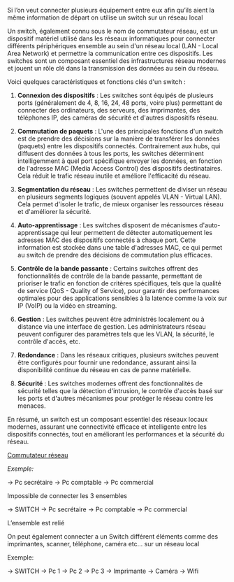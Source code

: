 Si l’on veut connecter plusieurs équipement entre eux afin qu’ils aient la même information de départ on utilise un switch sur un réseau local

Un switch, également connu sous le nom de commutateur réseau, est un dispositif matériel utilisé dans les réseaux informatiques pour connecter différents périphériques ensemble au sein d'un réseau local (LAN - Local Area Network) et permettre la communication entre ces dispositifs. Les switches sont un composant essentiel des infrastructures réseau modernes et jouent un rôle clé dans la transmission des données au sein du réseau.

Voici quelques caractéristiques et fonctions clés d'un switch :

1. **Connexion des dispositifs** : Les switches sont équipés de plusieurs ports (généralement de 4, 8, 16, 24, 48 ports, voire plus) permettant de connecter des ordinateurs, des serveurs, des imprimantes, des téléphones IP, des caméras de sécurité et d'autres dispositifs réseau.

2. **Commutation de paquets** : L'une des principales fonctions d'un switch est de prendre des décisions sur la manière de transférer les données (paquets) entre les dispositifs connectés. Contrairement aux hubs, qui diffusent des données à tous les ports, les switches déterminent intelligemment à quel port spécifique envoyer les données, en fonction de l'adresse MAC (Media Access Control) des dispositifs destinataires. Cela réduit le trafic réseau inutile et améliore l'efficacité du réseau.

3. **Segmentation du réseau** : Les switches permettent de diviser un réseau en plusieurs segments logiques (souvent appelés VLAN - Virtual LAN). Cela permet d'isoler le trafic, de mieux organiser les ressources réseau et d'améliorer la sécurité.

4. **Auto-apprentissage** : Les switches disposent de mécanismes d'auto-apprentissage qui leur permettent de détecter automatiquement les adresses MAC des dispositifs connectés à chaque port. Cette information est stockée dans une table d'adresses MAC, ce qui permet au switch de prendre des décisions de commutation plus efficaces.

5. **Contrôle de la bande passante** : Certains switches offrent des fonctionnalités de contrôle de la bande passante, permettant de prioriser le trafic en fonction de critères spécifiques, tels que la qualité de service (QoS - Quality of Service), pour garantir des performances optimales pour des applications sensibles à la latence comme la voix sur IP (VoIP) ou la vidéo en streaming.

6. **Gestion** : Les switches peuvent être administrés localement ou à distance via une interface de gestion. Les administrateurs réseau peuvent configurer des paramètres tels que les VLAN, la sécurité, le contrôle d'accès, etc.

7. **Redondance** : Dans les réseaux critiques, plusieurs switches peuvent être configurés pour fournir une redondance, assurant ainsi la disponibilité continue du réseau en cas de panne matérielle.

8. **Sécurité** : Les switches modernes offrent des fonctionnalités de sécurité telles que la détection d'intrusion, le contrôle d'accès basé sur les ports et d'autres mécanismes pour protéger le réseau contre les menaces.

En résumé, un switch est un composant essentiel des réseaux locaux modernes, assurant une connectivité efficace et intelligente entre les dispositifs connectés, tout en améliorant les performances et la sécurité du réseau.

[Commutateur réseau](https://fr.wikipedia.org/wiki/Commutateur_r%C3%A9seau)

_Exemple:_

→ Pc secrétaire
→ Pc comptable
→ Pc commercial

Impossible de connecter les 3 ensembles

→ SWITCH
→ Pc secrétaire
→ Pc comptable
→ Pc commercial

L’ensemble est relié

On peut également connecter a un Switch différent éléments comme des imprimantes, scanner, téléphone, caméra etc… sur un réseau local

Exemple:

→ SWITCH
→ Pc 1
→ Pc 2
→ Pc 3
→ Imprimante
→ Caméra
→ Wifi

